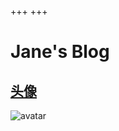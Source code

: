 +++
+++

# Jane's Blog

## [头像](https://xvaxk35mfahcnu7fljpfghgktjg6rudszvti6bwq6xvky2666l3q.arweave.net/vUF1b6woDibT5VpeUxzKmk3o0HLNZo8G0PXqrGve8vc)

![avatar](https://xvaxk35mfahcnu7fljpfghgktjg6rudszvti6bwq6xvky2666l3q.arweave.net/vUF1b6woDibT5VpeUxzKmk3o0HLNZo8G0PXqrGve8vc)
